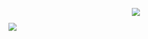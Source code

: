 <p align="center">
  <img src="https://capsule-render.vercel.app/api?&type=Waving&color=gradient&fontSize=28&fontColor=000000&text=Welcome%20to%20My%20Github&animation=twinkling&fontAlignY=27"/></p>


![](https://img.shields.io/static/v1?label=PROFILE+VIEWS&message=6969696969&color=ff0000)
